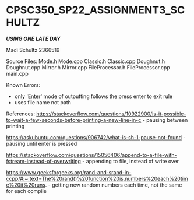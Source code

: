 # CPSC350_SP22_ASSIGNMENT3_SCHULTZ

***USING ONE LATE DAY***

Madi Schultz
2366519

Source Files:
Mode.h Mode.cpp
Classic.h Classic.cpp
Doughnut.h Doughnut.cpp
Mirror.h Mirror.cpp
FileProcessor.h FileProcessor.cpp
main.cpp

Known Errors:
- only 'Enter' mode of outputting follows the press enter to exit rule
- uses file name not path

References:
https://stackoverflow.com/questions/10922900/is-it-possible-to-wait-a-few-seconds-before-printing-a-new-line-in-c - pausing between printing

https://askubuntu.com/questions/906742/what-is-sh-1-pause-not-found - pausing until enter is pressed

https://stackoverflow.com/questions/15056406/append-to-a-file-with-fstream-instead-of-overwriting - appending to file, instead of write over

https://www.geeksforgeeks.org/rand-and-srand-in-ccpp/#:~:text=The%20rand()%20function%20is,numbers%20each%20time%20it%20runs. - getting new random numbers each time, not the same for each compile
